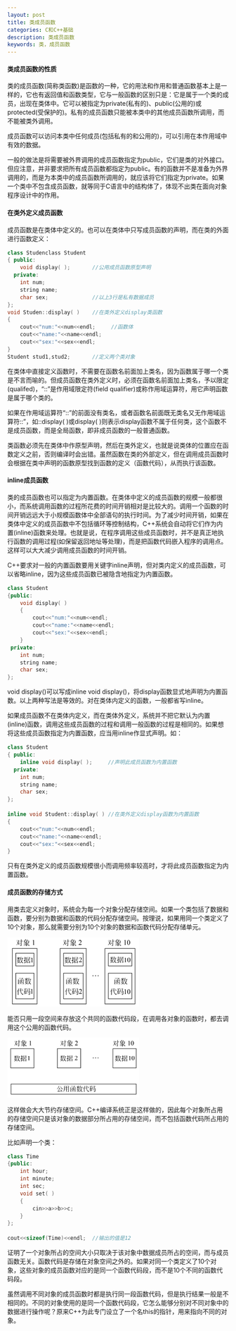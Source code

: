 ```yaml
---
layout: post
title: 类成员函数
categories: C和C++基础
description: 类成员函数
keywords: 类，成员函数
---
```


#### 类成员函数的性质

类的成员函数(简称类函数)是函数的一种，它的用法和作用和普通函数基本上是一样的，它也有返回值和函数类型，它与一般函数的区别只是：它是属于一个类的成员，出现在类体中。它可以被指定为private(私有的)、public(公用的)或protected(受保护的)。私有的成员函数只能被本类中的其他成员函数所调用，而不能被类外调用。

成员函数可以访问本类中任何成员(包括私有的和公用的)，可以引用在本作用域中有效的数据。

一般的做法是将需要被外界调用的成员函数指定为public，它们是类的对外接口。但应注意，并非要求把所有成员函数都指定为public。有的函数并不是准备为外界调用的，而是为本类中的成员函数所调用的，就应该将它们指定为private。如果一个类中不包含成员函数，就等同于C语言中的结构体了，体现不出类在面向对象程序设计中的作用。

#### 在类外定义成员函数

成员函数是在类体中定义的。也可以在类体中只写成员函数的声明，而在类的外面进行函数定义：

```cpp
class Studenclass Student
{ public:
	void display( );       //公用成员函数原型声明
  private: 
	int num;
	string name;
	char sex;              //以上3行是私有数据成员
};
void Studen::display( )    //在类外定义display类函数
{
	cout<<"num:"<<num<<endl;     //函数体
	cout<<"name:"<<name<<endl;
	cout<<"sex:"<<sex<<endl;
}
Student stud1,stud2;       //定义两个类对象
```

在类体中直接定义函数时，不需要在函数名前面加上类名，因为函数属于哪一个类是不言而喻的。但成员函数在类外定义时，必须在函数名前面加上类名，予以限定(qualifed)，“::”是作用域限定符(field qualifier)或称作用域运算符，用它声明函数是属于哪个类的。

如果在作用域运算符“::”的前面没有类名，或者函数名前面既无类名又无作用域运算符::”，如::display( )或display( )则表示display函数不属于任何类，这个函数不是成员函数，而是全局函数，即非成员函数的一般普通函数。

类函数必须先在类体中作原型声明，然后在类外定义，也就是说类体的位置应在函数定义之前，否则编译时会出错。虽然函数在类的外部定义，但在调用成员函数时会根据在类中声明的函数原型找到函数的定义（函数代码），从而执行该函数。

#### inline成员函数

类的成员函数也可以指定为内置函数。在类体中定义的成员函数的规模一般都很小，而系统调用函数的过程所花费的时间开销相对是比较大的。调用一个函数的时间开销远远大于小规模函数体中全部语句的执行时间。为了减少时间开销，如果在类体中定义的成员函数中不包括循环等控制结构，C++系统会自动将它们作为内置(inline)函数来处理。也就是说，在程序调用这些成员函数时，并不是真正地执行函数的调用过程(如保留返回地址等处理)，而是把函数代码嵌入程序的调用点。这样可以大大减少调用成员函数的时间开销。

C++要求对一般的内置函数要用关键字inline声明，但对类内定义的成员函数，可以省略inline，因为这些成员函数已被隐含地指定为内置函数。

```cpp
class Student
{public:
	void display( )
	{
		cout<<"num:"<<num<<endl;
		cout<<"name:"<<name<<endl;
		cout<<"sex:"<<sex<<endl;
	}
 private:
	int num;
	string name;
	char sex;
};
```

void display()可以写成inline void display()，将display函数显式地声明为内置函数。以上两种写法是等效的。对在类体内定义的函数，一般都省写inline。

如果成员函数不在类体内定义，而在类体外定义，系统并不把它默认为内置(inline)函数，调用这些成员函数的过程和调用一般函数的过程是相同的。如果想将这些成员函数指定为内置函数，应当用inline作显式声明。如：

```cpp
class Student
{ public:
	inline void display( );     //声明此成员函数为内置函数
  private:
	int num;
	string name;
	char sex;
};

inline void Student::display( ) //在类外定义display函数为内置函数
{
	cout<<"num:"<<num<<endl;
	cout<<"name:"<<name<<endl;
	cout<<"sex:"<<sex<<endl;
}
```

只有在类外定义的成员函数规模很小而调用频率较高时，才将此成员函数指定为内置函数。

#### 成员函数的存储方式

用类去定义对象时，系统会为每一个对象分配存储空间。如果一个类包括了数据和函数，要分别为数据和函数的代码分配存储空间。按理说，如果用同一个类定义了10个对象，那么就需要分别为10个对象的数据和函数代码分配存储单元。

![](/images/posts/C++/11.png)

能否只用一段空间来存放这个共同的函数代码段，在调用各对象的函数时，都去调用这个公用的函数代码。

![](/images/posts/C++/12.png)

这样做会大大节约存储空间。C++编译系统正是这样做的，因此每个对象所占用的存储空间只是该对象的数据部分所占用的存储空间，而不包括函数代码所占用的存储空间。

比如声明一个类：

```cpp
class Time
{public:
	int hour;
	int minute;
	int sec;
	void set( )
	{
		cin>>a>>b>>c;
	}
};

cout<<sizeof(Time)<<endl;  //输出的值是12
```

证明了一个对象所占的空间大小只取决于该对象中数据成员所占的空间，而与成员函数无关。函数代码是存储在对象空间之外的。如果对同一个类定义了10个对象，这些对象的成员函数对应的是同一个函数代码段，而不是10个不同的函数代码段。

虽然调用不同对象的成员函数时都是执行同一段函数代码，但是执行结果一般是不相同的。不同的对象使用的是同一个函数代码段，它怎么能够分别对不同对象中的数据进行操作呢？原来C++为此专门设立了一个名this的指针，用来指向不同的对象。

